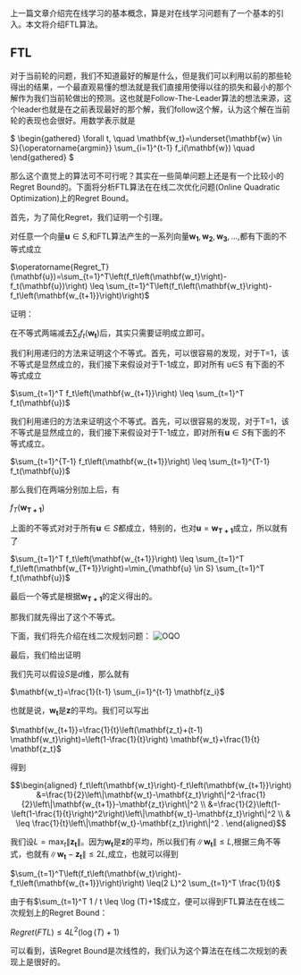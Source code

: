 上一篇文章介绍完在线学习的基本概念，算是对在线学习问题有了一个基本的引入。本文将介绍FTL算法。

## FTL

对于当前轮的问题，我们不知道最好的解是什么，但是我们可以利用以前的那些轮得出的结果，一个最直观易懂的想法就是我们直接用使得以往的损失和最小的那个解作为我们当前轮做出的预测。这也就是Follow-The-Leader算法的想法来源，这个leader也就是在之前表现最好的那个解，我们follow这个解，认为这个解在当前轮的表现也会很好。用数学表示就是

$ \begin{gathered} \forall t, \quad \mathbf{w_t}=\underset{\mathbf{w} \in S}{\operatorname{argmin}} \sum_{i=1}^{t-1} f_i(\mathbf{w}) \quad \end{gathered} $

那么这个直觉上的算法可不可行呢？其实在一些简单问题上还是有一个比较小的Regret Bound的。下面将分析FTL算法在在线二次优化问题(Online Quadratic Optimization)上的Regret Bound。

首先，为了简化Regret，我们证明一个引理。

对任意一个向量$\mathbf{u}∈S$,和FTL算法产生的一系列向量$\mathbf{w_1},\mathbf{w_2},\mathbf{w_3},...,$都有下面的不等式成立

$\operatorname{Regret_T}(\mathbf{u})=\sum_{t=1}^T\left(f_t\left(\mathbf{w_t}\right)-f_t(\mathbf{u})\right) \leq \sum_{t=1}^T\left(f_t\left(\mathbf{w_t}\right)-f_t\left(\mathbf{w_{t+1}}\right)\right)$

证明：

在不等式两端减去$\sum_t f_t\left(\mathbf{w_t}\right)$后，其实只需要证明成立即可。

我们利用递归的方法来证明这个不等式。首先，可以很容易的发现，对于T=1，该不等式是显然成立的，我们接下来假设对于T-1成立，即对所有 u∈S 有下面的不等式成立

$\sum_{t=1}^T f_t\left(\mathbf{w_{t+1}}\right) \leq \sum_{t=1}^T f_t(\mathbf{u})$

我们利用递归的方法来证明这个不等式。首先，可以很容易的发现，对于T=1，该不等式是显然成立的，我们接下来假设对于T-1成立，即对所有$\mathbf{u}∈S$有下面的不等式成立。

$\sum_{t=1}^{T-1} f_t\left(\mathbf{w_{t+1}}\right) \leq \sum_{t=1}^{T-1} f_t(\mathbf{u})$

那么我们在两端分别加上后，有

$f_T\left(\mathbf{w_{T+1}}\right)$

上面的不等式对对于所有$\mathbf{u}∈S$都成立，特别的，也对$\mathbf{u}=\mathbf{w_{T+1}}$成立，所以就有了

$\sum_{t=1}^T f_t\left(\mathbf{w_{t+1}}\right) \leq \sum_{t=1}^T f_t\left(\mathbf{w_{T+1}}\right)=\min_{\mathbf{u} \in S} \sum_{t=1}^T f_t(\mathbf{u})$

最后一个等式是根据$\mathbf{w_{T+1}}$的定义得出的。

那我们就先得出了这个不等式。

下面，我们将先介绍在线二次规划问题：
![OQO](https://pic4.zhimg.com/v2-dceee1c6e1aa4fd285bd901be87e5cab_r.jpg)

最后，我们给出证明

我们先可以假设$S$是$d$维，那么就有

$\mathbf{w_t}=\frac{1}{t-1} \sum_{i=1}^{t-1} \mathbf{z_i}$

也就是说，$\mathbf{w_t}$是$\mathbf{z}$的平均。我们可以写出

$\mathbf{w_{t+1}}=\frac{1}{t}\left(\mathbf{z_t}+(t-1) \mathbf{w_t}\right)=\left(1-\frac{1}{t}\right) \mathbf{w_t}+\frac{1}{t} \mathbf{z_t}$

得到

$$\begin{aligned} f_t\left(\mathbf{w_t}\right)-f_t\left(\mathbf{w_{t+1}}\right) &=\frac{1}{2}\left\|\mathbf{w_t}-\mathbf{z_t}\right\|^2-\frac{1}{2}\left\|\mathbf{w_{t+1}}-\mathbf{z_t}\right\|^2 \\ &=\frac{1}{2}\left(1-\left(1-\frac{1}{t}\right)^2\right)\left\|\mathbf{w_t}-\mathbf{z_t}\right\|^2 \\ & \leq \frac{1}{t}\left\|\mathbf{w_t}-\mathbf{z_t}\right\|^2 . \end{aligned}$$

我们设$L=\max_t\left\|\mathbf{z_t}\right\|$。因为$\mathbf{w_t}$是$\mathbf{z}$的平均，所以我们有$\left\|\mathbf{w_t}\right\| \leq L$,根据三角不等式，也就有$\left\|\mathbf{w_t}-\mathbf{z_t}\right\| \leq 2 L$,成立，也就可以得到

$\sum_{t=1}^T\left(f_t\left(\mathbf{w_t}\right)-f_t\left(\mathbf{w_{t+1}}\right)\right) \leq(2 L)^2 \sum_{t=1}^T \frac{1}{t}$

由于有$\sum_{t=1}^T 1 / t \leq \log (T)+1$成立，便可以得到FTL算法在在线二次规划上的Regret Bound：

$Regret(FTL)\leq 4 L^2(\log (T)+1)$

可以看到，该Regret Bound是次线性的，我们认为这个算法在在线二次规划的表现上是很好的。
